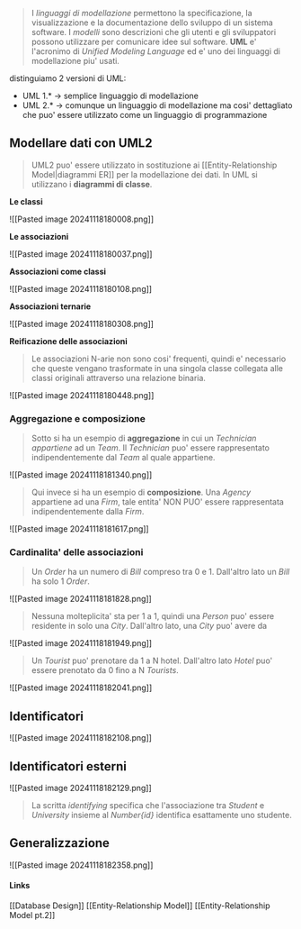 >I *linguaggi di modellazione* permettono la specificazione, la visualizzazione e la documentazione dello sviluppo di un sistema software. I *modelli* sono descrizioni che gli utenti e gli sviluppatori possono utilizzare per comunicare idee sul software. **UML** e' l'acronimo di *Unified Modeling Language* ed e' uno dei linguaggi di modellazione piu' usati. 

distinguiamo 2 versioni di UML:
- UML 1.* -> semplice linguaggio di modellazione
- UML 2.* -> comunque un linguaggio di modellazione ma cosi' dettagliato che puo' essere utilizzato come un linguaggio di programmazione

## Modellare dati con UML2
>UML2 puo' essere utilizzato in sostituzione ai [[Entity-Relationship Model|diagrammi ER]] per la modellazione dei dati. In UML si utilizzano i **diagrammi di classe**.

**Le classi**

![[Pasted image 20241118180008.png]]

**Le associazioni** 

![[Pasted image 20241118180037.png]]

**Associazioni come classi**

![[Pasted image 20241118180108.png]]

**Associazioni ternarie**

![[Pasted image 20241118180308.png]]

**Reificazione delle associazioni**
>Le associazioni N-arie non sono cosi' frequenti, quindi e' necessario che queste vengano trasformate in una singola classe collegata alle classi originali attraverso una relazione binaria.

![[Pasted image 20241118180448.png]]

### Aggregazione e composizione
>Sotto si ha un esempio di **aggregazione** in cui un *Technician* *appartiene* ad un *Team*. Il *Technician* puo' essere rappresentato indipendentemente dal *Team* al quale appartiene.

![[Pasted image 20241118181340.png]]

>Qui invece si ha un esempio di **composizione**. Una *Agency* appartiene ad una *Firm*, tale entita' NON PUO' essere rappresentata indipendentemente dalla *Firm*.

![[Pasted image 20241118181617.png]]

### Cardinalita' delle associazioni
>Un *Order* ha un numero di *Bill* compreso tra 0 e 1. Dall'altro lato un *Bill* ha solo 1 *Order*.

![[Pasted image 20241118181828.png]]

>Nessuna molteplicita' sta per 1 a 1, quindi una *Person* puo' essere residente in solo una *City*. Dall'altro lato, una *City* puo' avere da 

![[Pasted image 20241118181949.png]]

>Un *Tourist* puo' prenotare da 1 a N hotel. Dall'altro lato *Hotel* puo' essere prenotato da 0 fino a N *Tourists*.

![[Pasted image 20241118182041.png]]

## Identificatori

![[Pasted image 20241118182108.png]]

## Identificatori esterni

![[Pasted image 20241118182129.png]]

>La scritta *identifying* specifica che l'associazione tra *Student* e *University* insieme al *Number{id}* identifica esattamente uno studente.

## Generalizzazione

![[Pasted image 20241118182358.png]]

#### Links
[[Database Design]]
[[Entity-Relationship Model]]
[[Entity-Relationship Model pt.2]]
